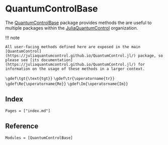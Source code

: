 # QuantumControlBase

The [QuantumControlBase](https://github.com/JuliaQuantumControl/QuantumControlBase.jl) package provides methods the are useful to multiple packages within the [JuliaQuantumControl](https://github.com/juliaquantumcontrol) organization.

!!! note

    All user-facing methods defined here are exposed in the main [QuantumControl](https://juliaquantumcontrol.github.io/QuantumControl.jl/) package, so please see [its documentation](https://juliaquantumcontrol.github.io/QuantumControl.jl/) for information on the usage of these methods in a larger context.


``\gdef\tgt{\text{tgt}}``
``\gdef\tr{\operatorname{tr}}``
``\gdef\Re{\operatorname{Re}}``
``\gdef\Im{\operatorname{Im}}``


## Index

```@index
Pages = ["index.md"]
```


## Reference

```@autodocs
Modules = [QuantumControlBase]
```
